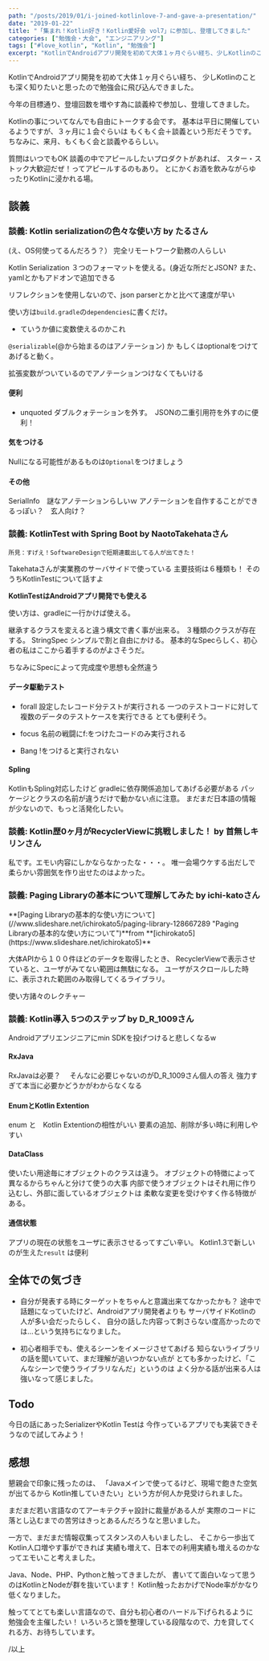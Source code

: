 ```yaml
---
path: "/posts/2019/01/i-joined-kotlinlove-7-and-gave-a-presentation/"
date: "2019-01-22"
title: "「集まれ！Kotlin好き！Kotlin愛好会 vol7」に参加し、登壇してきました"
categories: ["勉強会・大会", "エンジニアリング"]
tags: ["#love_kotlin", "Kotlin", "勉強会"]
excerpt: "KotlinでAndroidアプリ開発を初めて大体１ヶ月ぐらい経ち、少しKotlinのことも深く知りたいと思ったので勉強会に飛び込んできました。今年の目標通り、登壇回数を増やす為に談義枠で参加し、登..."
---
```


KotlinでAndroidアプリ開発を初めて大体１ヶ月ぐらい経ち、
少しKotlinのことも深く知りたいと思ったので勉強会に飛び込んできました。

今年の目標通り、登壇回数を増やす為に談義枠で参加し、登壇してきました。

Kotlinの事についてなんでも自由にトークする会です。
基本は平日に開催しているようですが、３ヶ月に１会ぐらいは
もくもく会＋談義という形だそうです。
ちなみに、来月、もくもく会と談義やるらしい。

質問はいつでもOK
談義の中でアピールしたいプロダクトがあれば、
スター・ストック大歓迎だぜ！ってアピールするのもあり。
とにかくお酒を飲みながらゆったりKotlinに浸かれる場。

## 談義

### 談義: Kotlin serializationの色々な使い方 by たるさん

<script async="" class="speakerdeck-embed" data-id="cf6c5565cadb4c4faa3dec7d0275f9d1" data-ratio="1.33333333333333" src="//speakerdeck.com/assets/embed.js"></script>
(え、OS何使ってるんだろう？）
完全リモートワーク勤務の人らしい

Kotlin Serialization
３つのフォーマットを使える。(身近な所だとJSON?
また、yamlとかもアドオンで追加できる

リフレクションを使用しないので、json parserとかと比べて速度が早い

使い方は`build.gradle`の`dependencies`に書くだけ。
- ていうか値に変数使えるのかこれ

`@serializable`(@から始まるのはアノテーション) か
もしくはoptionalをつけてあげると動く。

拡張変数がついているのでアノテーションつけなくてもいける

#### 便利

* unquoted ダブルクォテーションを外す。　JSONの二重引用符を外すのに便利！

#### 気をつける

Nullになる可能性があるものは`Optional`をつけましょう

#### その他

SerialInfo　謎なアノテーションらしいｗ
アノテーションを自作することができるっぽい？　玄人向け？

### 談義: KotlinTest with Spring Boot by NaotoTakehataさん

<script async="" class="speakerdeck-embed" data-id="a0831839da3e4fa0a1ce13320604876d" data-ratio="1.33333333333333" src="//speakerdeck.com/assets/embed.js"></script>

`所見：すげえ！SoftwareDesignで短期連載出してる人が出てきた！`

Takehataさんが実業務のサーバサイドで使っている
主要技術は６種類も！
そのうちKotlinTestについて話すよ

**KotlinTestはAndroidアプリ開発でも使える**

使い方は、gradleに一行かけば使える。

継承するクラスを変えると違う構文で書く事が出来る。
３種類のクラスが存在する。
StringSpec シンプルで割と自由にかける。
基本的なSpecらしく、初心者の私はここから着手するのがよさそうだ。

ちなみにSpecによって完成度や思想も全然違う

#### データ駆動テスト

* forall 設定したレコード分テストが実行される 一つのテストコードに対して複数のデータのテストケースを実行できる とても便利そう。

* focus 名前の戦闘にf:をつけたコードのみ実行される

* Bang !をつけると実行されない

#### Spling

KotlinもSpling対応したけど gradleに依存関係追加してあげる必要がある パッケージとクラスの名前が違うだけで動かない点に注意。 まだまだ日本語の情報が少ないので、もっと活発化したい。

### 談義: Kotlin歴0ヶ月がRecyclerViewに挑戦しました！ by 首無しキリンさん

<script async="" class="speakerdeck-embed" data-id="d283a18397774b74a6f24eb5b7d5474e" data-ratio="1.33333333333333" src="//speakerdeck.com/assets/embed.js"></script>
私です。エモい内容にしかならなかったな・・・。
唯一会場ウケする出だしで柔らかい雰囲気を作り出せたのはよかった。

### 談義: Paging Libraryの基本について理解してみた by ichi-katoさん

<div style="margin-bottom:5px">**[Paging Libraryの基本的な使い方について](//www.slideshare.net/ichirokato5/paging-library-128667289 "Paging Libraryの基本的な使い方について")**from **[ichirokato5](https://www.slideshare.net/ichirokato5)**</div>

大体APIから１００件ほどのデータを取得したとき、
RecyclerViewで表示させていると、ユーザがみてない範囲は無駄になる。
ユーザがスクロールした時に、表示された範囲のみ取得してくるライブラリ。

使い方諸々のレクチャー

### 談義: Kotlin導入 5つのステップ by D_R_1009さん

<script async="" class="speakerdeck-embed" data-id="7c46cb273fae4c638d541e917ad13a8a" data-ratio="1.77777777777778" src="//speakerdeck.com/assets/embed.js"></script>
Androidアプリエンジニアにmin SDKを投げつけると悲しくなるw

#### RxJava

RxJavaは必要？　
そんなに必要じゃないのがD_R_1009さん個人の答え
強力すぎて本当に必要かどうかがわからなくなる

#### EnumとKotlin Extention

enum と　Kotlin Extentionの相性がいい
要素の追加、削除が多い時に利用しやすい

#### DataClass

使いたい用途毎にオブジェクトのクラスは違う。
オブジェクトの特徴によって異なるからちゃんと分けて使うの大事
内部で使うオブジェクトはそれ用に作り込むし、外部に面しているオブジェクトは
柔軟な変更を受けやすく作る特徴がある。

#### 通信状態

アプリの現在の状態をユーザに表示させるってすごい辛い。
Kotlin1.3で新しいのが生えた`result` は便利

## 全体での気づき

* 自分が発表する時にターゲットをちゃんと意識出来てなかったかも？ 途中で話題になっていたけど、Androidアプリ開発者よりも サーバサイドKotlinの人が多い会だったらしく、 自分の話した内容って刺さらない度高かったのでは…という気持ちになりました。

* 初心者相手でも、使えるシーンをイメージさせてあげる 知らないライブラリの話を聞いていて、まだ理解が追いつかない点が とても多かったけど、「こんなシーンで使うライブラリなんだ」というのは よく分かる話が出来る人は強いなって感じました。

## Todo

今日の話にあったSerializerやKotlin Testは 今作っているアプリでも実装できそうなので試してみよう！

## 感想

懇親会で印象に残ったのは、
「Javaメインで使ってるけど、現場で飽きた空気が出てるから
Kotlin推していきたい」という方が何人か見受けられました。

まだまだ若い言語なのてアーキテクチャ設計に裁量がある人が
実際のコードに落とし込むまでの苦労はきっとあるんだろうなと思いました。

一方で、まだまだ情報収集ってスタンスの人もいましたし、
そこから一歩出てKotlin人口増やす事ができれば
実績も増えて、日本での利用実績も増えるのかなってエモいこと考えました。

Java、Node、PHP、Pythonと触ってきましたが、
書いてて面白いなって思うのはKotlinとNodeが群を抜いています！
Kotlin触ったおかげでNode率がかなり低くなりました。

触っててとても楽しい言語なので、自分も初心者のハードル下げられるように
勉強会を主催したい！
いろいろと頭を整理している段階なので、力を貸してくれる方、お待ちしています。

/以上